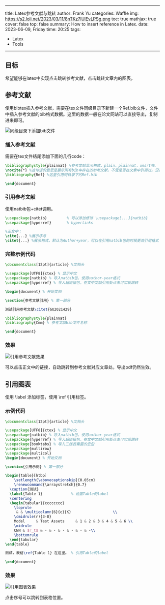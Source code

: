 
---
title: Latex参考文献与跳转
author: Frank Yu
categories: Waffle
img: https://s2.loli.net/2023/03/11/8nTKz7lUIEvLPSg.png
toc: true
mathjax: true
cover: false
top: false
summary: How to insert reference in Latex.
date: 2023-06-09, Friday
time: 20:25
tags: 
- Latex
- Tools
---

## 目标

希望能够在latex中实现点击跳转参考文献，点击跳转文章内的图表。

## 参考文献

使用bibtex插入参考文献，需要在tex文件同级目录下新建一个Ref.bib文件，文件中插入参考文献的bib格式数据。这里的数据一般在论文网站可以直接导出，复制进来即可。

![同级目录下添加bib文件](https://cdn.jsdelivr.net/gh/ldvyyc/ImgBed/20230609204359.png)


### 插入参考文献

需要在tex文件结尾添加下面的几行code：

```tex
\bibliographystyle{plainnat} %参考文献显示格式，plain，plainnat，unsrt等。
\nocite{*} %这句话的意思是展示所有bib中存在的参考文献，不管是否在文章中引用过。没有这句话就只显示论文中引用过的文献。
\bibliography{Ref} %这里引用同目录下的Ref.bib

\end{document}

```
### 引用参考文献

使用natbib包+citet调用。

```tex
\usepackage{natbib}         % 可以添加修饰 \usepackage[...]{natbib}
\usepackage{hyperref}       % hyperlinks

%正文中：
\cite{...} %展示序号
\citet{...} %展示格式，默认为Author+year，可以在引用natbib包的时候更改引用格式
```
### 完整示例代码

```tex
\documentclass[12pt]{article} %文档头

\usepackage[UTF8]{ctex} % 显示中文
\usepackage{natbib} % 导入natbib包，使用author-year格式
\usepackage{hyperref} % 导入超链接包，在文中文献引用处点击可实现跳转

\begin{document} % 开始文档

\section{参考文献引用} % 第一部分

测试引用参考文献\citet{GU2021429}

\bibliographystyle{plainnat} 
\bibliography{Cmm} % 参考文献bib文件名称

\end{document}

```

### 效果

![引用参考文献效果](https://cdn.jsdelivr.net/gh/ldvyyc/ImgBed/20230609204115.png)

可以点击正文中的链接，自动跳转到参考文献对应文章处。导出pdf仍然生效。

## 引用图表

使用 \label 添加标签，使用 \ref 引用标签。

### 示例代码

```tex
\documentclass[12pt]{article} %文档头

\usepackage[UTF8]{ctex} % 显示中文
\usepackage{natbib} % 导入natbib包，使用author-year格式
\usepackage{hyperref} % 导入超链接包，在文中文献引用处点击可实现跳转
\usepackage{booktabs} % 导入三线表需要的宏包
\usepackage{multirow}
\usepackage{multicol}
\begin{document} % 开始文档

\section{引用示例} % 第一部分

\begin{table}[htbp]
    \setlength{\abovecaptionskip}{0.05cm}
    \renewcommand{\arraystretch}{0.7}
  \caption{测试}
  \label{Table 1}             % 设置Table的label
  \centering
  \begin{tabular}{cccccccc}
    \toprule
     & & \multicolumn{6}{c}{K}                   \\
    \cmidrule(r){3-8}
    Model     & Test Assets     & 1 & 2 & 3 & 4 & 5 & 6 \\
    \midrule
    CNN & $r_t$ & - & - & - & - & - & -\\
    \bottomrule
  \end{tabular}
\end{table}

测试，表格\ref{Table 1} 在这里。 % 引用Table的label

\end{document}
```

### 效果

![引用图表效果](https://cdn.jsdelivr.net/gh/ldvyyc/ImgBed/20230609205154.png)

点击序号可以跳转到表格位置。